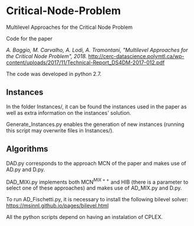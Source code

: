 # Critical-Node-Problem
Multilevel Approaches for the Critical Node Problem

Code for the paper 

*A. Baggio, M. Carvalho, A. Lodi, A. Tramontani, "Multilevel Approaches for the Critical Node Problem", 2018.*
http://cerc-datascience.polymtl.ca/wp-content/uploads/2017/11/Technical-Report_DS4DM-2017-012.pdf

The code was developed in python 2.7. 

## Instances

In the folder Instances/, it can be found the instances used in the paper as well as extra information on the instances' solution.

Generate_Instances.py enables the generation of new instances (running this script may overwrite files in Instances/).

## Algorithms

DAD.py corresponds to the approach MCN of the paper and makes use of AD.py and D.py.

DAD_MIXi.py implements both MCN$^{MIX++}$ and HIB (there is a parameter to select one of these approaches) and makes use of AD_MIX.py and D.py.

To run AD_Fischetti.py, it is necessary to install the following bilevel solver:
https://msinnl.github.io/pages/bilevel.html

All the python scripts depend on having an instalation of CPLEX.

